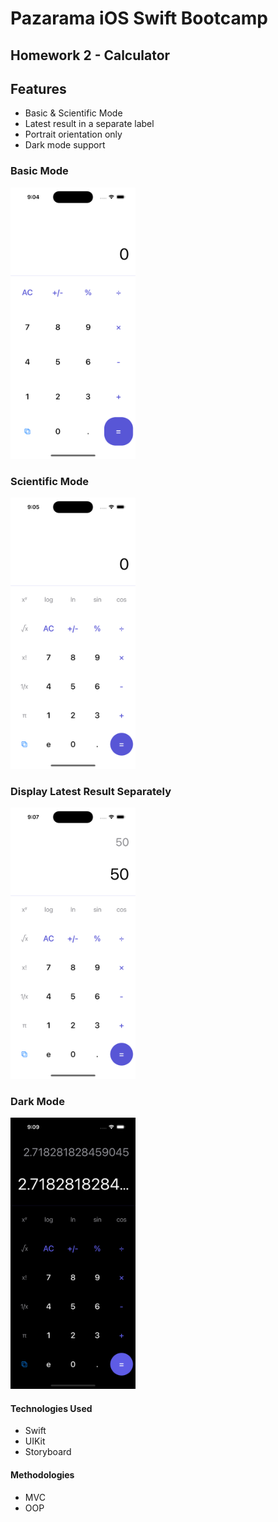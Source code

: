 # Pazarama iOS Swift Bootcamp
## Homework 2 - Calculator

## Features

- Basic & Scientific Mode
- Latest result in a separate label
- Portrait orientation only
- Dark mode support


### Basic Mode
<img src="Screenshots/Basic.png" alt="Basic mode" width="200"/>

### Scientific Mode

<img src="Screenshots/Scientific.png" alt="Scientific mode" width="200"/>

### Display Latest Result Separately

<img src="Screenshots/Result.png" alt="Result" width="200"/>

### Dark Mode

<img src="Screenshots/Dark.png" alt="Dark mode" width="200"/>


#### Technologies Used

- Swift
- UIKit
- Storyboard

#### Methodologies

- MVC
- OOP

